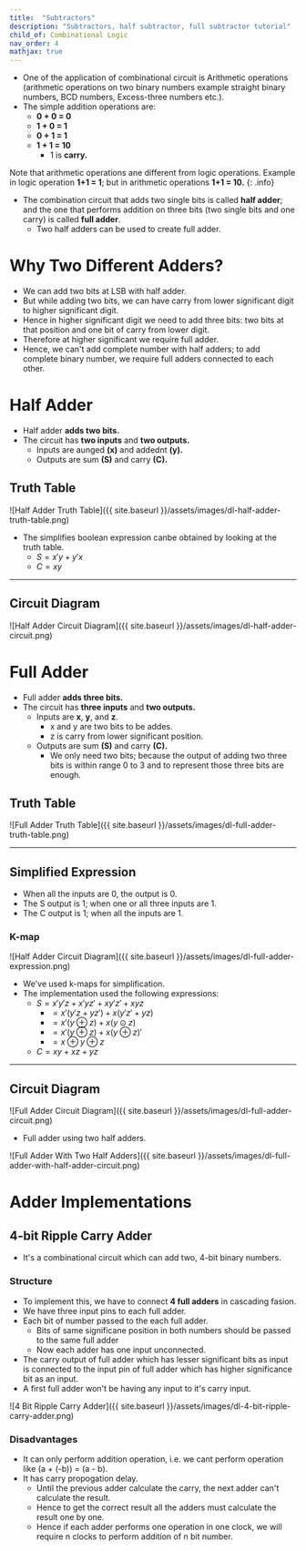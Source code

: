 ```yaml
---
title:  "Subtractors"
description: "Subtractors, half subtractor, full subtractor tutorial"
child_of: Combinational Logic
nav_order: 4
mathjax: true
---
```


- One of the application of combinational circuit is Arithmetic operations (arithmetic operations on two binary numbers example straight binary numbers, BCD numbers, Excess-three numbers etc.).
- The simple addition operations are:
    - **0 + 0 = 0**
    - **1 + 0 = 1**
    - **0 + 1 = 1**
    - **1 + 1 = 10**
        - 1 is **carry.**

Note that arithmetic operations ane different from logic operations. Example in logic operation **1+1 = 1**; but in arithmetic operations **1+1 = 10.**
{: .info}

- The combination circuit that adds two single bits is called **half adder**; and the one that performs addition on three bits (two single bits and one carry) is called **full adder**.
    - Two half adders can be used to create full adder.

# Why Two Different Adders?

- We can add two bits at LSB with half adder.
- But while adding two bits, we can have carry from lower significant digit to higher significant digit.
- Hence in higher significant digit we need to add three bits: two bits at that position and one bit of carry from lower digit.
- Therefore at higher significant we require full adder.
- Hence, we can't add complete number with half adders; to add complete binary number, we require full adders connected to each other.

# Half Adder

- Half adder **adds two bits.**
- The circuit has **two inputs** and **two outputs.**
    - Inputs are aunged **(x)** and addednt **(y).**
    - Outputs are sum **(S)** and carry **(C).**

## Truth Table

![Half Adder Truth Table]({{ site.baseurl }}/assets/images/dl-half-adder-truth-table.png)

- The simplifies boolean expression canbe obtained by looking at the truth table.
    - $S = x'y + y'x$
    - $C = xy$

***

## Circuit Diagram

![Half Adder Circuit Diagram]({{ site.baseurl }}/assets/images/dl-half-adder-circuit.png)

# Full Adder

- Full adder **adds three bits.**
- The circuit has **three inputs** and **two outputs.**
    - Inputs are **x**, **y**, and **z**.
        - x and y are two bits to be addes.
        - z is carry from lower significant position.
    - Outputs are sum **(S)** and carry **(C).**
        - We only need two bits; because the output of adding two three bits is within range 0 to 3 and to represent those three bits are enough.

## Truth Table

![Full Adder Truth Table]({{ site.baseurl }}/assets/images/dl-full-adder-truth-table.png)

***

## Simplified Expression

- When all the inputs are 0, the output is 0.
- The S output is 1; when one or all three inputs are 1.
- The C output is 1; when all the inputs are 1.

### K-map

![Half Adder Circuit Diagram]({{ site.baseurl }}/assets/images/dl-full-adder-expression.png)

- We've used k-maps for simplification.
- The implementation used the following expressions:
    - $S = x'y'z + x'yz' + xy'z' + xyz$
        - $= x'(y'z + yz') + x(y'z' + yz)$
        - $= x'(y ⊕ z) + x(y ⊙ z)$
        - $= x'(y ⊕ z) + x(y ⊕ z)'$
        - $= x ⊕ y ⊕ z$
    - $C = xy + xz + yz$

***

## Circuit Diagram

![Full Adder Circuit Diagram]({{ site.baseurl }}/assets/images/dl-full-adder-circuit.png)

- Full adder using two half adders.

![Full Adder With Two Half Adders]({{ site.baseurl }}/assets/images/dl-full-adder-with-half-adder-circuit.png)

# Adder Implementations

## 4-bit Ripple Carry Adder

- It's a combinational circuit which can add two, 4-bit binary numbers.

### Structure

- To implement this, we have to connect **4 full adders** in cascading fasion. 
- We have three input pins to each full adder.
- Each bit of number passed to the each full adder.
    - Bits of same significane position in both numbers should be passed to the same full adder
    - Now each adder has one input unconnected.
- The carry output of full adder which has lesser significant bits as input is connected to the input pin of full adder which has higher significance bit as an input.
- A first full adder won't be having any input to it's carry input.

![4 Bit Ripple Carry Adder]({{ site.baseurl }}/assets/images/dl-4-bit-ripple-carry-adder.png)

### Disadvantages

- It can only perform addition operation, i.e. we cant perform operation like (a + (-b)) = (a - b).
- It has carry propogation delay.
    - Until the previous adder calculate the carry, the next adder can't calculate the result.
    - Hence to get the correct result all the adders must calculate the result one by one.
    - Hence if each adder performs one operation in one clock, we will require n clocks to perform addition of n bit number.